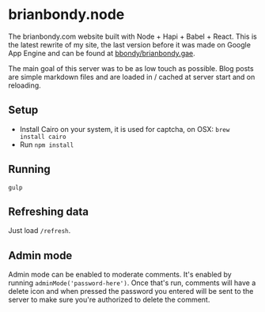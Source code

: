 # brianbondy.node

The brianbondy.com website built with Node + Hapi + Babel + React.
This is the latest rewrite of my site, the last version before it was made on Google App Engine and can be found at [bbondy/brianbondy.gae](http://github.com/bbondy/brianbondy.gae).

The main goal of this server was to be as low touch as possible.  Blog posts are simple markdown files and are loaded in / cached at server start and on reloading.

## Setup

- Install Cairo on your system, it is used for captcha, on OSX: `brew install cairo`
- Run `npm install`

## Running

    gulp


## Refreshing data

Just load `/refresh`.

## Admin mode

Admin mode can be enabled to moderate comments.
It's enabled by running `adminMode('password-here')`.
Once that's run, comments will have a delete icon and when pressed the password you entered will be sent to the server to make sure you're authorized to delete the comment.
